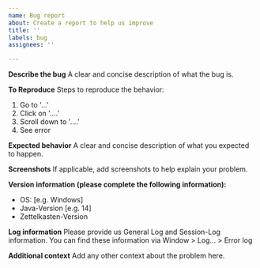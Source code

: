 ```yaml
---
name: Bug report
about: Create a report to help us improve
title: ''
labels: bug
assignees: ''

---
```


**Describe the bug**
A clear and concise description of what the bug is.

**To Reproduce**
Steps to reproduce the behavior:
1. Go to '...'
2. Click on '....'
3. Scroll down to '....'
4. See error

**Expected behavior**
A clear and concise description of what you expected to happen.

**Screenshots**
If applicable, add screenshots to help explain your problem.

**Version information (please complete the following information):**
 - OS: [e.g. Windows]
 - Java-Version [e.g. 14]
 - Zettelkasten-Version

**Log information**
Please provide us General Log and Session-Log information. You can find these information via Window > Log… > Error log

**Additional context**
Add any other context about the problem here.
